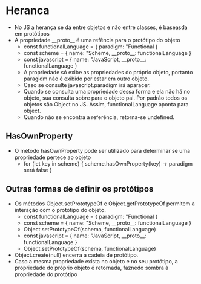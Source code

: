# Heranca
- No JS a herança se dá entre objetos e não entre classes, é baseasda em protótipos
- A propriedade \_\_proto__ é uma refência para o protótipo do objeto 
  - const functionalLanguage = { paradigm: "Functional }
  - const scheme = {
    name: "Scheme,
    \_\_proto__: functionalLanguage
  }
  - const javascript = {
    name: "JavaScript,
    \_\_proto__: functionalLanguage
  }
  - A propriedade só exibe as propriedades do próprio objeto, portanto paragidm não é exibido por estar em outro objeto.
  - Caso se consulte javascript.paradigm irá aparacer.
  - Quando se consulta uma propriedade dessa forma e ela não há no objeto, sua consulta sobre para o objeto pai. Por padrão todos os objetos são Object no JS. Assim, functionalLanguage aponta para object.
  - Quando não se encontra a referência, retorna-se undefined.

## HasOwnProperty
- O método hasOwnProperty pode ser utilizado para determinar se uma propriedade pertece ao objeto
  - for (let key in scheme) {
    scheme.hasOwnProperty(key) -> paradigm será false
  }

## Outras formas de definir os protótipos
- Os métodos Object.setPrototypeOf e Object.getPrototypeOf permitem a interação com o protótipo do objeto.
  - const functionalLanguage = { paradigm: "Functional }
  - const scheme = {
    name: "Scheme,
    \_\_proto__: functionalLanguage
  }
  - Object.setPrototypeOf(schema, functionalLanguage)
  - const javascript = {
    name: "JavaScript,
    \_\_proto__: functionalLanguage
  }
  - Object.setPrototypeOf(schema, functionalLanguage)
- Object.create(null) encerra a cadeia de protótipo.
- Caso a mesma propriedade exista no objeto e no seu protótipo, a propriedade do próprio objeto é retornada, faznedo sombra à propriedade do protótipo